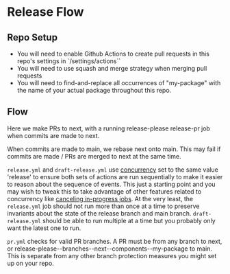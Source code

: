 # Release Flow

## Repo Setup
- You will need to enable Github Actions to create pull requests in this repo's settings in `/settings/actions``
- You will need to use squash and merge strategy when merging pull requests
- You will need to find-and-replace all occurrences of "my-package" with the name of your actual package throughout this repo. 

## Flow
Here we make PRs to next, with a running release-please release-pr job when commits are made to next.

When commits are made to main, we rebase next onto main. This may fail if commits are made / PRs are merged to next at the same time. 

`release.yml` and `draft-release.yml` use [concurrency](https://docs.github.com/en/actions/using-jobs/using-concurrency) set to the same value 'release' to ensure both sets of actions are run sequentially to make it easier to reason about the sequence of events. This just a starting point and you may wish to tweak this to take advantage of other features related to concurrency like [canceling in-progress jobs](https://docs.github.com/en/actions/using-jobs/using-concurrency#example-using-concurrency-to-cancel-any-in-progress-job-or-run). At the very least, the `release.yml` job should not run more than once at a time to preserve invariants about the state of the release branch and main branch. `draft-release.yml` should be able to run multiple at a time but you probably only want the latest one to run.

`pr.yml` checks for valid PR branches. A PR must be from any branch to next, or release-please--branches--next--components--my-package to main. This is separate from any other branch protection measures you might set up on your repo.


